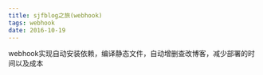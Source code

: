 ```yaml
---
title: sjfblog之旅(webhook)
tags: webhook
date: 2016-10-19
---
```

webhook实现自动安装依赖，编译静态文件，自动增删查改博客，减少部署的时间以及成本